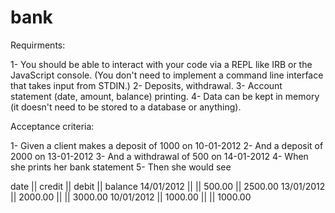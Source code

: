 # bank

Requirments:

1- You should be able to interact with your code via a REPL like IRB or the JavaScript console. (You don't need to implement a command line interface that takes input from STDIN.)
2- Deposits, withdrawal.
3- Account statement (date, amount, balance) printing.
4- Data can be kept in memory (it doesn't need to be stored to a database or anything).


Acceptance criteria:

1- Given a client makes a deposit of 1000 on 10-01-2012
2- And a deposit of 2000 on 13-01-2012
3- And a withdrawal of 500 on 14-01-2012
4- When she prints her bank statement
5- Then she would see

date || credit || debit || balance
14/01/2012 || || 500.00 || 2500.00
13/01/2012 || 2000.00 || || 3000.00
10/01/2012 || 1000.00 || || 1000.00
